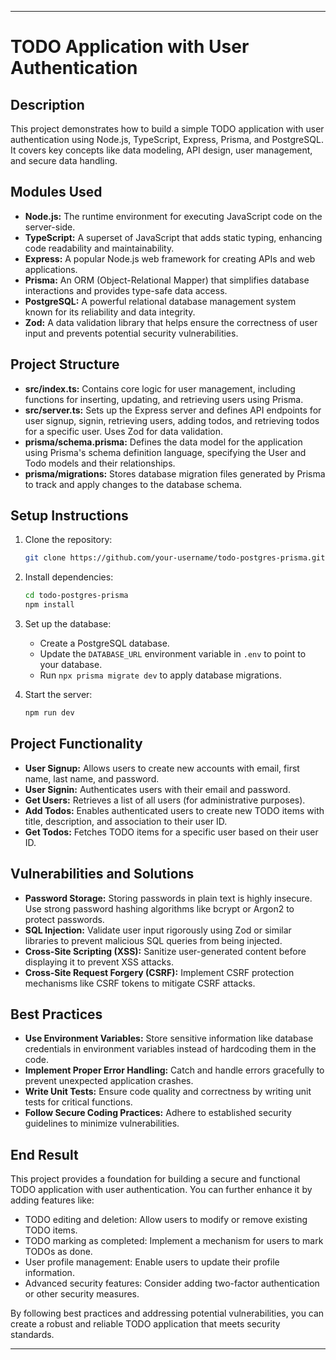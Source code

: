 
---

# TODO Application with User Authentication

## Description

This project demonstrates how to build a simple TODO application with user authentication using Node.js, TypeScript, Express, Prisma, and PostgreSQL. It covers key concepts like data modeling, API design, user management, and secure data handling.

## Modules Used

- **Node.js:** The runtime environment for executing JavaScript code on the server-side.
- **TypeScript:** A superset of JavaScript that adds static typing, enhancing code readability and maintainability.
- **Express:** A popular Node.js web framework for creating APIs and web applications.
- **Prisma:** An ORM (Object-Relational Mapper) that simplifies database interactions and provides type-safe data access.
- **PostgreSQL:** A powerful relational database management system known for its reliability and data integrity.
- **Zod:** A data validation library that helps ensure the correctness of user input and prevents potential security vulnerabilities.

## Project Structure

- **src/index.ts:** Contains core logic for user management, including functions for inserting, updating, and retrieving users using Prisma.
- **src/server.ts:** Sets up the Express server and defines API endpoints for user signup, signin, retrieving users, adding todos, and retrieving todos for a specific user. Uses Zod for data validation.
- **prisma/schema.prisma:** Defines the data model for the application using Prisma's schema definition language, specifying the User and Todo models and their relationships.
- **prisma/migrations:** Stores database migration files generated by Prisma to track and apply changes to the database schema.

## Setup Instructions

1. Clone the repository:

    ```bash
    git clone https://github.com/your-username/todo-postgres-prisma.git
    ```

2. Install dependencies:

    ```bash
    cd todo-postgres-prisma
    npm install
    ```

3. Set up the database:

    - Create a PostgreSQL database.
    - Update the `DATABASE_URL` environment variable in `.env` to point to your database.
    - Run `npx prisma migrate dev` to apply database migrations.

4. Start the server:

    ```bash
    npm run dev
    ```

## Project Functionality

- **User Signup:** Allows users to create new accounts with email, first name, last name, and password.
- **User Signin:** Authenticates users with their email and password.
- **Get Users:** Retrieves a list of all users (for administrative purposes).
- **Add Todos:** Enables authenticated users to create new TODO items with title, description, and association to their user ID.
- **Get Todos:** Fetches TODO items for a specific user based on their user ID.

## Vulnerabilities and Solutions

- **Password Storage:** Storing passwords in plain text is highly insecure. Use strong password hashing algorithms like bcrypt or Argon2 to protect passwords.
- **SQL Injection:** Validate user input rigorously using Zod or similar libraries to prevent malicious SQL queries from being injected.
- **Cross-Site Scripting (XSS):** Sanitize user-generated content before displaying it to prevent XSS attacks.
- **Cross-Site Request Forgery (CSRF):** Implement CSRF protection mechanisms like CSRF tokens to mitigate CSRF attacks.

## Best Practices

- **Use Environment Variables:** Store sensitive information like database credentials in environment variables instead of hardcoding them in the code.
- **Implement Proper Error Handling:** Catch and handle errors gracefully to prevent unexpected application crashes.
- **Write Unit Tests:** Ensure code quality and correctness by writing unit tests for critical functions.
- **Follow Secure Coding Practices:** Adhere to established security guidelines to minimize vulnerabilities.

## End Result

This project provides a foundation for building a secure and functional TODO application with user authentication. You can further enhance it by adding features like:

- TODO editing and deletion: Allow users to modify or remove existing TODO items.
- TODO marking as completed: Implement a mechanism for users to mark TODOs as done.
- User profile management: Enable users to update their profile information.
- Advanced security features: Consider adding two-factor authentication or other security measures.

By following best practices and addressing potential vulnerabilities, you can create a robust and reliable TODO application that meets security standards.

---